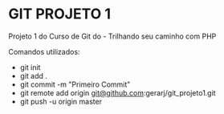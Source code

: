 GIT PROJETO 1
============

Projeto 1 do Curso de Git do - Trilhando seu caminho com PHP

Comandos utilizados:
- git init
- git add .
- git commit -m "Primeiro Commit"
- git remote add origin git@github.com:gerarj/git_projeto1.git
- git push -u origin master
